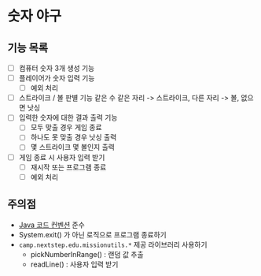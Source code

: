 # 숫자 야구

## 기능 목록

- [ ] 컴퓨터 숫자 3개 생성 기능
- [ ] 플레이어가 숫자 입력 기능
    - [ ] 예외 처리
- [ ] 스트라이크 / 볼 판별 기능
    같은 수 같은 자리 -> 스트라이크, 다른 자리 -> 볼, 없으면 낫싱
- [ ] 입력한 숫자에 대한 결과 출력 기능
  - [ ] 모두 맞출 경우 게임 종료
  - [ ] 하나도 못 맞출 경우 낫싱 출력
  - [ ] 몇 스트라이크 몇 볼인지 출력
- [ ] 게임 종료 시 사용자 입력 받기
    - [ ] 재시작 또는 프로그램 종료
    - [ ] 예외 처리

## 주의점

- [Java 코드 컨벤션](https://github.com/woowacourse/woowacourse-docs/tree/master/styleguide/java) 준수
- System.exit() 가 아닌 로직으로 프로그램 종료하기
- `camp.nextstep.edu.missionutils.*` 제공 라이브러리 사용하기
  - pickNumberInRange() : 랜덤 값 추출
  - readLine() : 사용자 입력 받기

    
